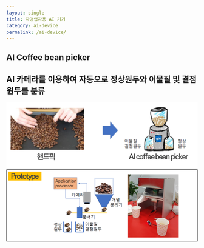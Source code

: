 ```yaml
---
layout: single
title: 자영업자용 AI 기기
category: ai-device
permalink: /ai-device/
---
```


## AI Coffee bean picker

## AI 카메라를 이용하여 자동으로 정상원두와 이물질 및 결점원두를 분류

![](/assets/images/ai-device-coffee_bean_picker.png)